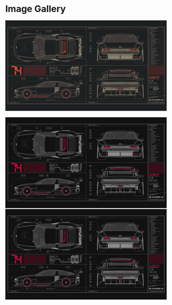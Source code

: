 # Image Gallery

<img src="schematics-1.png" alt=""/>
<img src="schematics-2.png" alt=""/>
<img src="schematics-3-high.png" alt=""/>
<img src="schematics-3-low.png" alt=""/>

